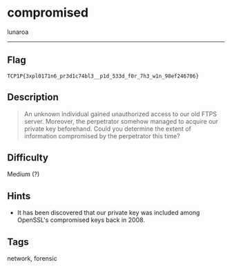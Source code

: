 # compromised

lunaroa

---

## Flag

```
TCP1P{3xpl0171n6_pr3d1c74bl3__p1d_533d_f0r_7h3_w1n_98ef246706}
```

## Description
> An unknown individual gained unauthorized access to our old FTPS server. Moreover, the perpetrator somehow managed to acquire our private key beforehand. Could you determine the extent of information compromised by the perpetrator this time?

## Difficulty
Medium (?)

## Hints
- It has been discovered that our private key was included among OpenSSL's compromised keys back in 2008. 

## Tags
network, forensic
